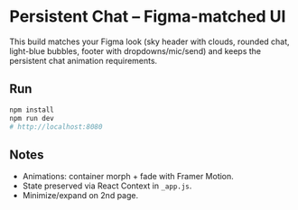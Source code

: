 # Persistent Chat – Figma-matched UI

This build matches your Figma look (sky header with clouds, rounded chat, light-blue bubbles, footer with dropdowns/mic/send) and keeps the persistent chat animation requirements.

## Run
```bash
npm install
npm run dev
# http://localhost:8080
```

## Notes
- Animations: container morph + fade with Framer Motion.
- State preserved via React Context in `_app.js`.
- Minimize/expand on 2nd page.
